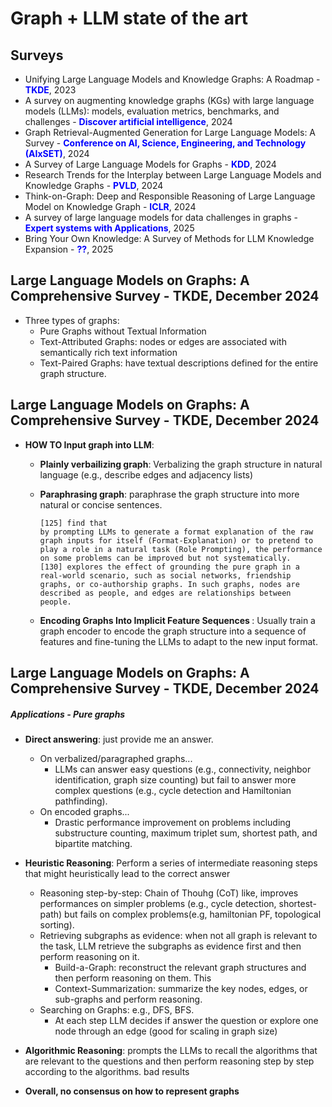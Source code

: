 # Graph + LLM state of the art

## Surveys

- Unifying Large Language Models and Knowledge Graphs: A Roadmap - <b style="color: blue;">TKDE</b>, 2023
- A survey on augmenting knowledge graphs (KGs) with large language models (LLMs): models, evaluation metrics, benchmarks, and challenges - <b style="color: blue;">Discover artificial intelligence</b>, 2024
- Graph Retrieval-Augmented Generation for Large Language Models: A Survey - <b style="color: blue;">Conference on AI, Science, Engineering, and Technology (AIxSET)</b>, 2024
- A Survey of Large Language Models for Graphs - <b style="color: blue;">KDD</b>, 2024
- Research Trends for the Interplay between Large Language Models and Knowledge Graphs - <b style="color: blue;">PVLD</b>, 2024
- Think-on-Graph: Deep and Responsible Reasoning of Large Language Model on Knowledge Graph - <b style="color: blue;">ICLR</b>, 2024
- A survey of large language models for data challenges in graphs - <b style="color: blue;">Expert systems with Applications</b>, 2025
- Bring Your Own Knowledge: A Survey of Methods for LLM Knowledge Expansion - <b style="color: blue;">??</b>, 2025


## Large Language Models on Graphs: A Comprehensive Survey - TKDE, December 2024

- Three types of graphs:
    - Pure Graphs without Textual Information
    - Text-Attributed Graphs: nodes or edges are associated with semantically rich text information
    - Text-Paired Graphs: have textual descriptions defined for the entire graph structure.

## Large Language Models on Graphs: A Comprehensive Survey - TKDE, December 2024

- **HOW TO Input graph into LLM**:

    - <b>Plainly verbailizing graph</b>: Verbalizing the graph structure in natural language (e.g., describe edges and adjacency lists)
    - <b>Paraphrasing graph</b>: paraphrase the graph structure into more natural or concise sentences.

        ```
        [125] find that
        by prompting LLMs to generate a format explanation of the raw graph inputs for itself (Format-Explanation) or to pretend to play a role in a natural task (Role Prompting), the performance on some problems can be improved but not systematically.
        [130] explores the effect of grounding the pure graph in a real-world scenario, such as social networks, friendship graphs, or co-authorship graphs. In such graphs, nodes are described as people, and edges are relationships between people.
        ```

    - <b> Encoding Graphs Into Implicit Feature Sequences </b>:  Usually train a graph encoder to encode the graph structure into a sequence of features and fine-tuning the LLMs to adapt to the new input format.

## Large Language Models on Graphs: A Comprehensive Survey - TKDE, December 2024

##### Applications - Pure graphs 

- <b>Direct answering</b>: just provide me an answer.
    - On verbalized/paragraphed graphs...
        - LLMs can answer easy questions (e.g., connectivity, neighbor identification, graph size counting) but fail to answer more complex questions (e.g., cycle detection and Hamiltonian pathfinding).
    - On encoded graphs...
        - Drastic performance improvement on problems including substructure counting, maximum triplet sum, shortest path, and bipartite matching.
- <b>Heuristic Reasoning</b>: Perform a series of intermediate reasoning steps that might heuristically lead to the correct answer
    - Reasoning step-by-step: Chain of Thouhg (CoT) like, improves performances on simpler problems (e.g., cycle detection, shortest-path) but fails on complex problems(e.g, hamiltonian PF, topological sorting).
    - Retrieving subgraphs as evidence</b>: when not all graph is relevant to the task, LLM retrieve the subgraphs as evidence first and then perform reasoning on it.
        - Build-a-Graph: reconstruct the relevant graph structures and then perform reasoning on them. This
        - Context-Summarization: summarize the key nodes, edges, or sub-graphs and perform reasoning.
    - Searching on Graphs</b>: e.g., DFS, BFS.
        - At each step LLM decides if answer the question or explore one node through an edge (good for scaling in graph size)
- <b>Algorithmic Reasoning</b>: prompts the LLMs to recall the algorithms that are relevant to the questions and then perform reasoning step by step according to the algorithms. bad results

- **Overall, no consensus on how to represent graphs**